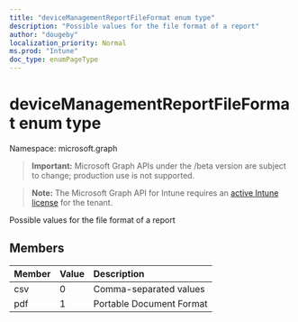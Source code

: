 ```yaml
---
title: "deviceManagementReportFileFormat enum type"
description: "Possible values for the file format of a report"
author: "dougeby"
localization_priority: Normal
ms.prod: "Intune"
doc_type: enumPageType
---
```


# deviceManagementReportFileFormat enum type

Namespace: microsoft.graph

> **Important:** Microsoft Graph APIs under the /beta version are subject to change; production use is not supported.

> **Note:** The Microsoft Graph API for Intune requires an [active Intune license](https://go.microsoft.com/fwlink/?linkid=839381) for the tenant.

Possible values for the file format of a report

## Members
|Member|Value|Description|
|:---|:---|:---|
|csv|0|Comma-separated values|
|pdf|1|Portable Document Format|



